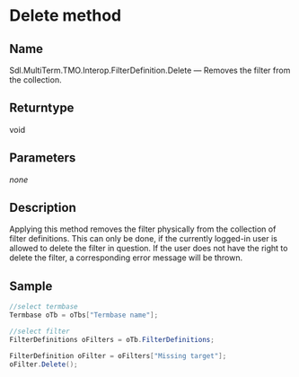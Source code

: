 # Delete method

## Name

Sdl.MultiTerm.TMO.Interop.FilterDefinition.Delete —          Removes the filter from the collection.

## Returntype

void

## Parameters
*none*

## Description

Applying this method removes the filter physically from the collection of filter definitions. This can only be done, if the currently logged-in user is allowed to delete the filter in question. If the user does not have the right to delete the filter, a corresponding error message will be thrown.

## Sample


```cs
//select termbase
Termbase oTb = oTbs["Termbase name"];

//select filter
FilterDefinitions oFilters = oTb.FilterDefinitions;

FilterDefinition oFilter = oFilters["Missing target"];
oFilter.Delete();
```
